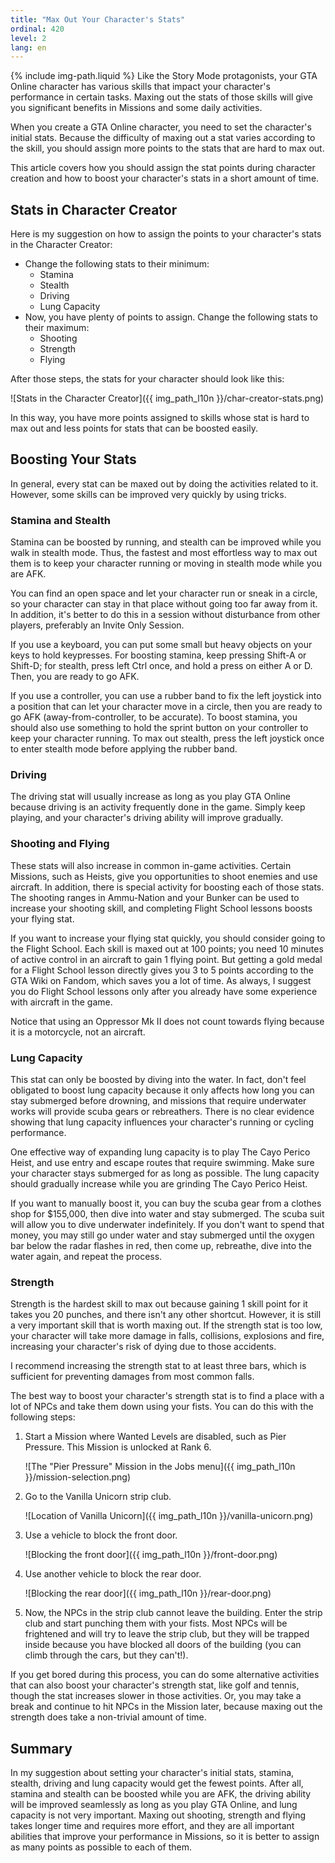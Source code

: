 ```yaml
---
title: "Max Out Your Character's Stats"
ordinal: 420
level: 2
lang: en
---
```

{% include img-path.liquid %}
Like the Story Mode protagonists, your GTA Online character has various skills
that impact your character's performance in certain tasks. Maxing out the stats
of those skills will give you significant benefits in Missions and some daily
activities.

When you create a GTA Online character, you need to set the character's initial
stats. Because the difficulty of maxing out a stat varies according to the
skill, you should assign more points to the stats that are hard to max out.

This article covers how you should assign the stat points during character
creation and how to boost your character's stats in a short amount of time.

## Stats in Character Creator

Here is my suggestion on how to assign the points to your character's stats in
the Character Creator:

- Change the following stats to their minimum:
  - Stamina
  - Stealth
  - Driving
  - Lung Capacity
- Now, you have plenty of points to assign. Change the following stats to their
  maximum:
  - Shooting
  - Strength
  - Flying

After those steps, the stats for your character should look like this:

![Stats in the Character Creator]({{ img_path_l10n }}/char-creator-stats.png)

In this way, you have more points assigned to skills whose stat is hard to max
out and less points for stats that can be boosted easily.

## Boosting Your Stats

In general, every stat can be maxed out by doing the activities related to it.
However, some skills can be improved very quickly by using tricks.

### Stamina and Stealth

Stamina can be boosted by running, and stealth can be improved while you walk
in stealth mode. Thus, the fastest and most effortless way to max out them is
to keep your character running or moving in stealth mode while you are AFK.

You can find an open space and let your character run or sneak in a circle, so
your character can stay in that place without going too far away from it. In
addition, it's better to do this in a session without disturbance from other
players, preferably an Invite Only Session.

If you use a keyboard, you can put some small but heavy objects on your keys to
hold keypresses. For boosting stamina, keep pressing Shift-A or Shift-D; for
stealth, press left Ctrl once, and hold a press on either A or D. Then, you are
ready to go AFK.

If you use a controller, you can use a rubber band to fix the left joystick
into a position that can let your character move in a circle, then you are
ready to go AFK (away-from-controller, to be accurate). To boost stamina, you
should also use something to hold the sprint button on your controller to keep
your character running. To max out stealth, press the left joystick once to
enter stealth mode before applying the rubber band.

### Driving

The driving stat will usually increase as long as you play GTA Online because
driving is an activity frequently done in the game. Simply keep playing, and
your character's driving ability will improve gradually.

### Shooting and Flying

These stats will also increase in common in-game activities. Certain Missions,
such as Heists, give you opportunities to shoot enemies and use aircraft. In
addition, there is special activity for boosting each of those stats. The
shooting ranges in Ammu-Nation and your Bunker can be used to increase your
shooting skill, and completing Flight School lessons boosts your flying stat.

If you want to increase your flying stat quickly, you should consider going to
the Flight School. Each skill is maxed out at 100 points; you need 10 minutes
of active control in an aircraft to gain 1 flying point. But getting a gold
medal for a Flight School lesson directly gives you 3 to 5 points according to
the GTA Wiki on Fandom, which saves you a lot of time. As always, I suggest you
do Flight School lessons only after you already have some experience with
aircraft in the game.

Notice that using an Oppressor Mk II does not count towards flying because it
is a motorcycle, not an aircraft.

### Lung Capacity

This stat can only be boosted by diving into the water. In fact, don't feel
obligated to boost lung capacity because it only affects how long you can stay
submerged before drowning, and missions that require underwater works will
provide scuba gears or rebreathers. There is no clear evidence showing that
lung capacity influences your character's running or cycling performance.

One effective way of expanding lung capacity is to play The Cayo Perico Heist,
and use entry and escape routes that require swimming. Make sure your character
stays submerged for as long as possible. The lung capacity should gradually
increase while you are grinding The Cayo Perico Heist.

If you want to manually boost it, you can buy the scuba gear from a clothes
shop for $155,000, then dive into water and stay submerged. The scuba suit will
allow you to dive underwater indefinitely. If you don't want to spend that
money, you may still go under water and stay submerged until the oxygen bar
below the radar flashes in red, then come up, rebreathe, dive into the water
again, and repeat the process.

### Strength

Strength is the hardest skill to max out because gaining 1 skill point for it
takes you 20 punches, and there isn't any other shortcut. However, it is still
a very important skill that is worth maxing out. If the strength stat is too
low, your character will take more damage in falls, collisions, explosions and
fire, increasing your character's risk of dying due to those accidents.

I recommend increasing the strength stat to at least three bars, which is
sufficient for preventing damages from most common falls.

The best way to boost your character's strength stat is to find a place with a
lot of NPCs and take them down using your fists. You can do this with the
following steps:

1. Start a Mission where Wanted Levels are disabled, such as Pier Pressure.
   This Mission is unlocked at Rank 6.

   ![The "Pier Pressure" Mission in the Jobs
   menu]({{ img_path_l10n }}/mission-selection.png)

2. Go to the Vanilla Unicorn strip club.

   ![Location of Vanilla Unicorn]({{ img_path_l10n }}/vanilla-unicorn.png)

3. Use a vehicle to block the front door.

   ![Blocking the front door]({{ img_path_l10n }}/front-door.png)

4. Use another vehicle to block the rear door.

   ![Blocking the rear door]({{ img_path_l10n }}/rear-door.png)

5. Now, the NPCs in the strip club cannot leave the building. Enter the strip
   club and start punching them with your fists. Most NPCs will be frightened
   and will try to leave the strip club, but they will be trapped inside
   because you have blocked all doors of the building (you can climb through
   the cars, but they can't!).

If you get bored during this process, you can do some alternative activities
that can also boost your character's strength stat, like golf and tennis,
though the stat increases slower in those activities. Or, you may take a break
and continue to hit NPCs in the Mission later, because maxing out the strength
does take a non-trivial amount of time.

## Summary

In my suggestion about setting your character's initial stats, stamina,
stealth, driving and lung capacity would get the fewest points. After all,
stamina and stealth can be boosted while you are AFK, the driving ability will
be improved seamlessly as long as you play GTA Online, and lung capacity is not
very important. Maxing out shooting, strength and flying takes longer time and
requires more effort, and they are all important abilities that improve your
performance in Missions, so it is better to assign as many points as possible
to each of them.

